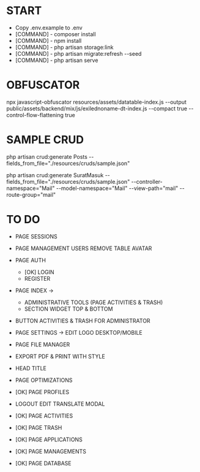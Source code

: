 # START
- Copy .env.example to .env
- [COMMAND] - composer install
- [COMMAND] - npm install
- [COMMAND] - php artisan storage:link
- [COMMAND] - php artisan migrate:refresh --seed
- [COMMAND] - php artisan serve

# OBFUSCATOR
npx javascript-obfuscator resources/assets/datatable-index.js --output public/assets/backend/mix/js/exilednoname-dt-index.js --compact true --control-flow-flattening true

# SAMPLE CRUD
php artisan crud:generate Posts --fields_from_file="./resources/cruds/sample.json"

php artisan crud:generate SuratMasuk --fields_from_file="./resources/cruds/sample.json" --controller-namespace="Mail" --model-namespace="Mail" --view-path="mail" --route-group="mail"

# TO DO
- PAGE SESSIONS
- PAGE MANAGEMENT USERS REMOVE TABLE AVATAR
- PAGE AUTH
    - [OK] LOGIN
    - REGISTER

- PAGE INDEX ->
    - ADMINISTRATIVE TOOLS (PAGE ACTIVITIES & TRASH)
    - SECTION WIDGET TOP & BOTTOM
    
- BUTTON ACTIVITIES & TRASH FOR ADMINISTRATOR
- PAGE SETTINGS -> EDIT LOGO DESKTOP/MOBILE
- PAGE FILE MANAGER
- EXPORT PDF & PRINT WITH STYLE
- HEAD TITLE
- PAGE OPTIMIZATIONS

- [OK] PAGE PROFILES
- LOGOUT EDIT TRANSLATE MODAL

- [OK] PAGE ACTIVITIES
- [OK] PAGE TRASH

- [OK] PAGE APPLICATIONS
- [OK] PAGE MANAGEMENTS
- [OK] PAGE DATABASE
